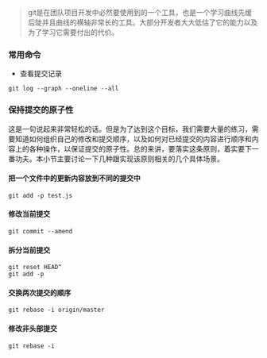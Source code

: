 > git是在团队项目开发中必然要使用到的一个工具，也是一个学习曲线先缓后陡并且曲线的横轴非常长的工具。大部分开发者大大低估了它的能力以及为了学习它需要付出的代价。


### 常用命令
- 查看提交记录
```
git log --graph --oneline --all
```

### 保持提交的原子性
这是一句说起来非常轻松的话。但是为了达到这个目标，我们需要大量的练习，需要知道如何组织自己的修改和提交顺序，以及如何对已经提交的内容进行顺序和内容上的各种操作，以保证提交的原子性。总的来讲，要落实这条原则，着实要下一番功夫。本小节主要讨论一下几种跟实现该原则相关的几个具体场景。

#### 把一个文件中的更新内容放到不同的提交中
```
git add -p test.js
```

#### 修改当前提交
```
git commit --amend
```

#### 拆分当前提交
```
git reset HEAD^
git add -p
```

#### 交换两次提交的顺序
```
git rebase -i origin/master
```

#### 修改非头部提交
```
git rebase -i
```
